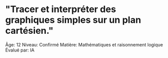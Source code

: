 # "Tracer et interpréter des graphiques simples sur un plan cartésien."

Âge: 12
Niveau: Confirmé
Matière: Mathématiques et raisonnement logique
Évalué par: IA
